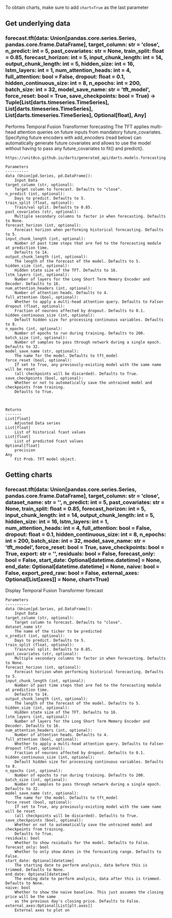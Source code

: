 To obtain charts, make sure to add `chart=True` as the last parameter

## Get underlying data 
### forecast.tft(data: Union[pandas.core.series.Series, pandas.core.frame.DataFrame], target_column: str = 'close', n_predict: int = 5, past_covariates: str = None, train_split: float = 0.85, forecast_horizon: int = 5, input_chunk_length: int = 14, output_chunk_length: int = 5, hidden_size: int = 16, lstm_layers: int = 1, num_attention_heads: int = 4, full_attention: bool = False, dropout: float = 0.1, hidden_continuous_size: int = 8, n_epochs: int = 200, batch_size: int = 32, model_save_name: str = 'tft_model', force_reset: bool = True, save_checkpoints: bool = True) -> Tuple[List[darts.timeseries.TimeSeries], List[darts.timeseries.TimeSeries], List[darts.timeseries.TimeSeries], Optional[float], Any]

Performs Temporal Fusion Transformer forecasting
    The TFT applies multi-head attention queries on future inputs from mandatory future_covariates.
    Specifying future encoders with add_encoders (read below) can automatically generate future
    covariates and allows to use the model without having to pass any future_covariates to fit()
    and predict().

    https://unit8co.github.io/darts/generated_api/darts.models.forecasting.tft_model.html

    Parameters
    ----------
    data (Union[pd.Series, pd.DataFrame]):
        Input Data
    target_column (str, optional):
        Target column to forecast. Defaults to "close".
    n_predict (int, optional):
        Days to predict. Defaults to 5.
    train_split (float, optional):
        Train/val split. Defaults to 0.85.
    past_covariates (str, optional):
        Multiple secondary columns to factor in when forecasting. Defaults to None.
    forecast_horizon (int, optional):
        Forecast horizon when performing historical forecasting. Defaults to 5.
    input_chunk_length (int, optional):
        Number of past time steps that are fed to the forecasting module at prediction time.
        Defaults to 14.
    output_chunk_length (int, optional):
        The length of the forecast of the model. Defaults to 5.
    hidden_size (int, optional):
        Hidden state size of the TFT. Defaults to 16.
    lstm_layers (int, optional):
        Number of layers for the Long Short Term Memory Encoder and Decoder. Defaults to 16.
    num_attention_headers (int, optional):
        Number of attention heads. Defaults to 4.
    full_attention (bool, optional):
        Whether to apply a multi-head attention query. Defaults to False>
    dropout (float, optional):
        Fraction of neurons affected by dropout. Defaults to 0.1.
    hidden_continuous_size (int, optional):
        Default hidden size for processing continuous variables. Defaults to 8.
    n_epochs (int, optional):
        Number of epochs to run during training. Defaults to 200.
    batch_size (int, optional):
        Number of samples to pass through network during a single epoch. Defaults to 32.
    model_save_name (str, optional):
        The name for the model. Defaults to tft_model
    force_reset (bool, optional):
        If set to True, any previously-existing model with the same name will be reset
        (all checkpoints will be discarded). Defaults to True.
    save_checkpoints (bool, optional):
        Whether or not to automatically save the untrained model and checkpoints from training.
        Defaults to True.



    Returns
    -------
    List[float]
        Adjusted Data series
    List[float]
        List of historical fcast values
    List[float]
        List of predicted fcast values
    Optional[float]
        precision
    Any
        Fit Prob. TFT model object.

## Getting charts 
### forecast.tft(data: Union[pandas.core.series.Series, pandas.core.frame.DataFrame], target_column: str = 'close', dataset_name: str = '', n_predict: int = 5, past_covariates: str = None, train_split: float = 0.85, forecast_horizon: int = 5, input_chunk_length: int = 14, output_chunk_length: int = 5, hidden_size: int = 16, lstm_layers: int = 1, num_attention_heads: int = 4, full_attention: bool = False, dropout: float = 0.1, hidden_continuous_size: int = 8, n_epochs: int = 200, batch_size: int = 32, model_save_name: str = 'tft_model', force_reset: bool = True, save_checkpoints: bool = True, export: str = '', residuals: bool = False, forecast_only: bool = False, start_date: Optional[datetime.datetime] = None, end_date: Optional[datetime.datetime] = None, naive: bool = False, export_pred_raw: bool = False, external_axes: Optional[List[axes]] = None, chart=True)

Display Temporal Fusion Transformer forecast

    Parameters
    ----------
    data (Union[pd.Series, pd.DataFrame]):
        Input Data
    target_column (str, optional):
        Target column to forecast. Defaults to "close".
    dataset_name str
        The name of the ticker to be predicted
    n_predict (int, optional):
        Days to predict. Defaults to 5.
    train_split (float, optional):
        Train/val split. Defaults to 0.85.
    past_covariates (str, optional):
        Multiple secondary columns to factor in when forecasting. Defaults to None.
    forecast_horizon (int, optional):
        Forecast horizon when performing historical forecasting. Defaults to 5.
    input_chunk_length (int, optional):
        Number of past time steps that are fed to the forecasting module at prediction time.
        Defaults to 14.
    output_chunk_length (int, optional):
        The length of the forecast of the model. Defaults to 5.
    hidden_size (int, optional):
        Hidden state size of the TFT. Defaults to 16.
    lstm_layers (int, optional):
        Number of layers for the Long Short Term Memory Encoder and Decoder. Defaults to 16.
    num_attention_headers (int, optional):
        Number of attention heads. Defaults to 4.
    full_attention (bool, optional):
        Whether to apply a multi-head attention query. Defaults to False>
    dropout (float, optional):
        Fraction of neurons affected by dropout. Defaults to 0.1.
    hidden_continuous_size (int, optional):
        Default hidden size for processing continuous variables. Defaults to 8.
    n_epochs (int, optional):
        Number of epochs to run during training. Defaults to 200.
    batch_size (int, optional):
        Number of samples to pass through network during a single epoch. Defaults to 32.
    model_save_name (str, optional):
        The name for the model. Defaults to tft_model
    force_reset (bool, optional):
        If set to True, any previously-existing model with the same name will be reset
        (all checkpoints will be discarded). Defaults to True.
    save_checkpoints (bool, optional):
        Whether or not to automatically save the untrained model and checkpoints from training.
        Defaults to True.
    residuals: bool
        Whether to show residuals for the model. Defaults to False.
    forecast_only: bool
        Whether to only show dates in the forecasting range. Defaults to False.
    start_date: Optional[datetime]
        The starting date to perform analysis, data before this is trimmed. Defaults to None.
    end_date: Optional[datetime]
        The ending date to perform analysis, data after this is trimmed. Defaults to None.
    naive: bool
        Whether to show the naive baseline. This just assumes the closing price will be the same
        as the previous day's closing price. Defaults to False.
    external_axes:Optional[List[plt.axes]]
        External axes to plot on
